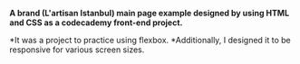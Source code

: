 **A brand (L'artisan Istanbul) main page example designed by using HTML and CSS as a codecademy front-end project.**

*It was a project to practice using flexbox.
*Additionally, I designed it to be responsive for various screen sizes.
